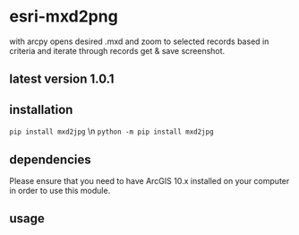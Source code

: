# esri-mxd2png
with arcpy opens desired .mxd and zoom to selected records based in criteria and  iterate through records get &amp; save screenshot.

## latest version 1.0.1

## installation
```pip install mxd2jpg``` \n
```python -m pip install mxd2jpg ```

## dependencies
Please ensure that you need to have ArcGIS 10.x installed on your computer in order to use this module.

## usage
